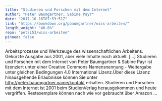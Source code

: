 ```yaml
---
title: "Studieren und Forschen mit dem Internet"
author: "Peter Baumgartner, Sabine Payr"
date: "2017-10-16T07:53:51Z"
link: "https://bookdown.org/pbaumgartner/wiss-arbeiten/"
length_weight: "40.6%"
repo: "petzi53/wiss-arbeiten"
pinned: false
---
```


Arbeitsprozesse und Werkzeuge des wissenschaftlichen Arbeitens. Gekürzte Ausgabe aus 2001, aber viele Inhalte noch aktuell. [...] Studieren und Forschen mit dem Internet von Peter Baumgartner & Sabine Payr ist lizenziert unter einer Creative Commons Namensnennung - Weitergabe unter gleichen Bedingungen 4.0 International Lizenz.Über diese Lizenz hinausgehende Erlaubnisse können Sie unter http://peter.baumgartner.name/kontakt erhalten. Studieren und Forschen mit dem Internet ist 2001 beim StudienVerlag herausgekommen und heute vergriffen. Restexemplare können nach wie vor gebraucht über Amazon ...
